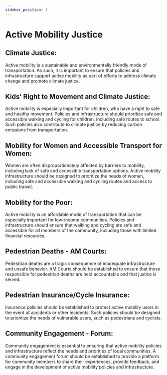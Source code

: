 ```yaml
---
sidebar_position: 1
---
```


# Active Mobility Justice

## Climate Justice:

Active mobility is a sustainable and environmentally friendly mode of transportation. As such, it is important to ensure that policies and infrastructure support active mobility as part of efforts to address climate change and promote climate justice.

## Kids' Right to Movement and Climate Justice: 
Active mobility is especially important for children, who have a right to safe and healthy movement. Policies and infrastructure should prioritize safe and accessible walking and cycling for children, including safe routes to school. Such policies also contribute to climate justice by reducing carbon emissions from transportation.

## Mobility for Women and Accessible Transport for Women:
Women are often disproportionately affected by barriers to mobility, including lack of safe and accessible transportation options. Active mobility infrastructure should be designed to prioritize the needs of women, including safe and accessible walking and cycling routes and access to public transit.

## Mobility for the Poor: 
Active mobility is an affordable mode of transportation that can be especially important for low-income communities. Policies and infrastructure should ensure that walking and cycling are safe and accessible for all members of the community, including those with limited financial resources.

## Pedestrian Deaths - AM Courts: 
Pedestrian deaths are a tragic consequence of inadequate infrastructure and unsafe behavior. AM Courts should be established to ensure that those responsible for pedestrian deaths are held accountable and that justice is served.

## Pedestrian Insurance/Cycle Insurance: 
Insurance policies should be established to protect active mobility users in the event of accidents or other incidents. Such policies should be designed to prioritize the needs of vulnerable users, such as pedestrians and cyclists.

## Community Engagement - Forum: 
Community engagement is essential to ensuring that active mobility policies and infrastructure reflect the needs and priorities of local communities. A community engagement forum should be established to provide a platform for community members to share their experiences, provide feedback, and engage in the development of active mobility policies and infrastructure.



